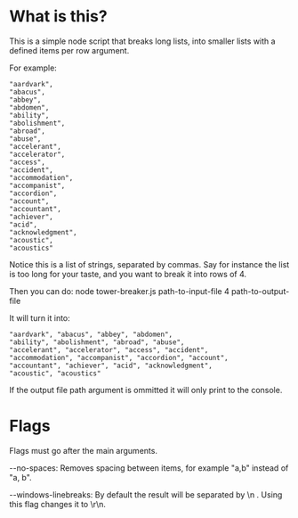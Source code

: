 # What is this?

This is a simple node script that breaks long lists, into smaller lists with a defined items per row argument.

For example:

```
"aardvark",
"abacus",
"abbey",
"abdomen",
"ability",
"abolishment",
"abroad",
"abuse",
"accelerant",
"accelerator",
"access",
"accident",
"accommodation",
"accompanist",
"accordion",
"account",
"accountant",
"achiever",
"acid",
"acknowledgment",
"acoustic",
"acoustics"
```

Notice this is a list of strings, separated by commas. Say for instance the list is too long for your taste, and you want to break it into rows of 4.

Then you can do: node tower-breaker.js path-to-input-file 4 path-to-output-file

It will turn it into:

```
"aardvark", "abacus", "abbey", "abdomen",
"ability", "abolishment", "abroad", "abuse",
"accelerant", "accelerator", "access", "accident",
"accommodation", "accompanist", "accordion", "account",
"accountant", "achiever", "acid", "acknowledgment",
"acoustic", "acoustics"
```

If the output file path argument is ommitted it will only print to the console.

# Flags

Flags must go after the main arguments.

--no-spaces: Removes spacing between items, for example "a,b" instead of "a, b".

--windows-linebreaks: By default the result will be separated by \n . Using this flag changes it to \r\n.